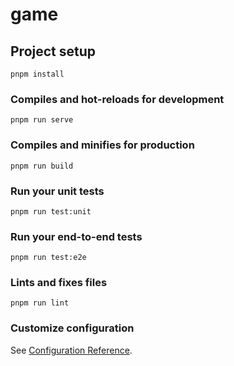 # game

## Project setup
```
pnpm install
```

### Compiles and hot-reloads for development
```
pnpm run serve
```

### Compiles and minifies for production
```
pnpm run build
```

### Run your unit tests
```
pnpm run test:unit
```

### Run your end-to-end tests
```
pnpm run test:e2e
```

### Lints and fixes files
```
pnpm run lint
```

### Customize configuration
See [Configuration Reference](https://cli.vuejs.org/config/).
